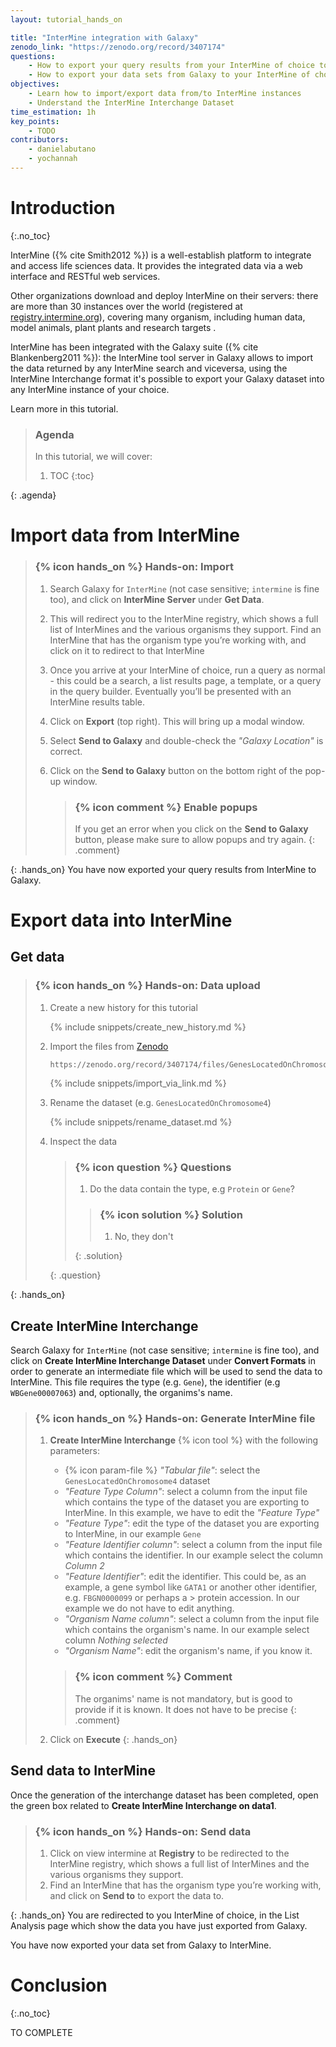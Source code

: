```yaml
---
layout: tutorial_hands_on

title: "InterMine integration with Galaxy"
zenodo_link: "https://zenodo.org/record/3407174"
questions:
    - How to export your query results from your InterMine of choice to Galaxy?
    - How to export your data sets from Galaxy to your InterMine of choice?
objectives:
    - Learn how to import/export data from/to InterMine instances
    - Understand the InterMine Interchange Dataset
time_estimation: 1h
key_points:
    - TODO
contributors:
    - danielabutano
    - yochannah
---
```


# Introduction
{:.no_toc}

<!-- This is a comment. -->
InterMine ({% cite Smith2012 %}) is a well-establish platform to integrate and access life sciences data.
It provides the integrated data via a web interface and RESTful web services.

Other organizations download and deploy InterMine on their servers:
there are more than 30 instances over the world (registered at [registry.intermine.org](http://registry.intermine.org)), covering many organism,
including human data, model animals, plant plants and research targets .

InterMine has been integrated with the Galaxy suite ({% cite Blankenberg2011 %}): the InterMine tool server in Galaxy allows 
to import the data returned by any InterMine search and viceversa, using the InterMine Interchange format
it's possible to export your Galaxy dataset into any InterMine instance of your choice.

Learn more in this tutorial.

> ### Agenda
>
> In this tutorial, we will cover:
>
> 1. TOC
> {:toc}
>
{: .agenda}

# Import data from InterMine

> ### {% icon hands_on %} Hands-on: Import
> 1. Search Galaxy for `InterMine` (not case sensitive; `intermine` is fine too), and click on **InterMine Server** under **Get Data**.
> 2. This will redirect you to the InterMine registry, which shows a full list of InterMines and the various organisms they support. Find an InterMine that has the organism type you’re working with, and click on it to redirect to that InterMine
> 3. Once you arrive at your InterMine of choice, run a query as normal - this could be a search, a list results page, a template, or a query in the query builder. Eventually you’ll be presented with an InterMine results table.
> 4. Click on **Export** (top right). This will bring up a modal window.
> 5. Select **Send to Galaxy** and double-check the *"Galaxy Location"* is correct.
> 6. Click on the **Send to Galaxy** button on the bottom right of the pop-up window.
>
>    > ### {% icon comment %} Enable popups
>    >
>    > If you get an error when you click on the **Send to Galaxy** button, please make sure to allow popups and try again.
>    {: .comment}
>
{: .hands_on}
You have now exported your query results from InterMine to Galaxy.


# Export data into InterMine

## Get data

> ### {% icon hands_on %} Hands-on: Data upload
>
> 1. Create a new history for this tutorial
>
>    {% include snippets/create_new_history.md %}
>
> 2. Import the files from [Zenodo](https://zenodo.org/record/3407174)
>
>    ```
>    https://zenodo.org/record/3407174/files/GenesLocatedOnChromosome4.tsv
>    ```
>
>    {% include snippets/import_via_link.md %}
>
> 3. Rename the dataset (e.g. `GenesLocatedOnChromosome4`)
>
>    {% include snippets/rename_dataset.md %}
>
> 4. Inspect the data 
>    > ### {% icon question %} Questions
>    >
>    > 1. Do the data contain the type, e.g `Protein` or `Gene`?
>    >
>    > > ### {% icon solution %} Solution
>    > >
>    > > 1. No, they don't
>    > >
>    > {: .solution}
>    >
>    {: .question}
>
{: .hands_on}

## Create InterMine Interchange
Search Galaxy for `InterMine` (not case sensitive; `intermine` is fine too), and click on **Create InterMine Interchange Dataset** under **Convert Formats** in order to generate an intermediate file which will be used to send the data to InterMine. This file requires the type (e.g. `Gene`), the identifier (e.g `WBGene00007063`) and, optionally, the organims's name.

> ### {% icon hands_on %} Hands-on: Generate InterMine file
>
> 1. **Create InterMine Interchange** {% icon tool %} with the following parameters:
>    - {% icon param-file %} *"Tabular file"*: select the `GenesLocatedOnChromosome4` dataset
>    - *"Feature Type Column"*: select a column from the input file which contains the type of the dataset you are exporting to InterMine.
>    In this example, we have to edit the *"Feature Type"*
>    - *"Feature Type"*: edit the type of the dataset you are exporting to InterMine, in our example `Gene`
>    - *"Feature Identifier column"*: select a column from the input file which contains the identifier. In our example select the column *Column 2* 
>    - *"Feature Identifier"*: edit the identifier. This could be, as an example, a gene symbol like `GATA1` or another other identifier, e.g. `FBGN0000099` or perhaps a >      protein accession. In our example we do not have to edit anything.
>    - *"Organism Name column"*: select a column from the input file which contains the organism's name. In our example select column *Nothing selected*
>    - *"Organism Name"*: edit the organism's name, if you know it.
>
>    > ### {% icon comment %} Comment
>    >
>    >  The organims' name is not mandatory, but is good to provide if it is known. It does not have to be precise
>    {: .comment}
> 2. Click on **Execute**
{: .hands_on}

## Send data to InterMine

Once the generation of the interchange dataset has been completed, open the green box related to **Create InterMine Interchange on data1**.
 
> ### {% icon hands_on %} Hands-on: Send data
>   
>    1. Click on view intermine at **Registry** to be redirected to the InterMine registry, which shows a full list of InterMines and the various organisms they support.
>    2. Find an InterMine that has the organism type you’re working with, and click on **Send to** to export the data to.
>
{: .hands_on}
You are redirected to you InterMine of choice, in the List Analysis page which show the data you have just exported from Galaxy.

You have now exported your data set from Galaxy to InterMine.

# Conclusion
{:.no_toc}

TO COMPLETE
